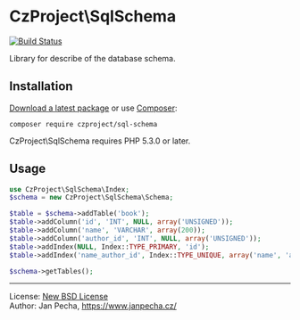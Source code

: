 
# CzProject\SqlSchema

[![Build Status](https://travis-ci.org/czproject/sql-schema.svg?branch=master)](https://travis-ci.org/czproject/sql-schema)

Library for describe of the database schema.


## Installation

[Download a latest package](https://github.com/czproject/sql-schema/releases) or use [Composer](http://getcomposer.org/):

```
composer require czproject/sql-schema
```

CzProject\SqlSchema requires PHP 5.3.0 or later.


## Usage

``` php
use CzProject\SqlSchema\Index;
$schema = new CzProject\SqlSchema\Schema;

$table = $schema->addTable('book');
$table->addColumn('id', 'INT', NULL, array('UNSIGNED'));
$table->addColumn('name', 'VARCHAR', array(200));
$table->addColumn('author_id', 'INT', NULL, array('UNSIGNED'));
$table->addIndex(NULL, Index::TYPE_PRIMARY, 'id');
$table->addIndex('name_author_id', Index::TYPE_UNIQUE, array('name', 'author_id'));

$schema->getTables();
```

------------------------------

License: [New BSD License](license.md)
<br>Author: Jan Pecha, https://www.janpecha.cz/
